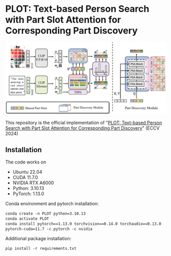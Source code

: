 # PLOT: Text-based Person Search with Part Slot Attention for Corresponding Part Discovery

![plot](./plot.PNG)

This repository is the official implementation of "[PLOT: Text-based Person Search with Part Slot Attention for Corresponding Part Discovery](https://arxiv.org/abs/2409.13475)" (ECCV 2024)

## Installation

  The code works on 
  - Ubuntu 22.04
  - CUDA 11.7.0
  - NVIDIA RTX A6000
  - Python: 3.10.13
  - PyTorch: 1.13.0

  Conda environment and pytorch installation:
  ```
  conda create -n PLOT python=3.10.13
  conda activate PLOT
  conda install pytorch==1.13.0 torchvision==0.14.0 torchaudio==0.13.0 pytorch-cuda=11.7 -c pytorch -c nvidia
  ```
  

  Additional package installation:
  ```
  pip install -r requirements.txt
  ```
